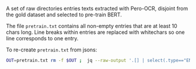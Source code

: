 
A set of raw directories entries texts extracted with Pero-OCR, disjoint from the gold dataset and selected to pre-train BERT.

The file `pretrain.txt` contains all non-empty entries that are at least 10 chars long.
Line breaks within entries are replaced with whitechars so one line corresponds to one entry.

To re-create `pretrain.txt` from jsons: 
```bash
OUT=pretrain.txt rm -f $OUT ;  jq --raw-output '.[] | select(.type=="ENTRY") | .text_ocr | gsub("\n";" ")  | select(length > 10 )' *.json > $OUT && sed -i '/^$/d' $OUT
```
